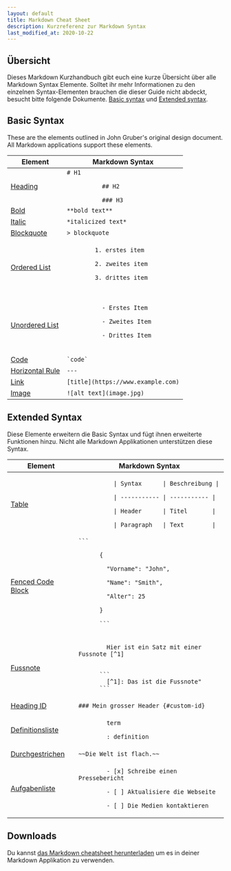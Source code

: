 ```yaml
---
layout: default
title: Markdown Cheat Sheet
description: Kurzreferenz zur Markdown Syntax
last_modified_at: 2020-10-22
---
```


## Übersicht

Dieses Markdown Kurzhandbuch gibt euch eine kurze Übersicht über alle Markdown Syntax Elemente. Solltet ihr mehr Informationen zu den einzelnen Syntax-Elementen brauchen die dieser Guide nicht abdeckt, besucht bitte folgende Dokumente. [Basic syntax](/basic-syntax) und [Extended syntax](/extended-syntax).

## Basic Syntax

These are the elements outlined in John Gruber's original design document. All Markdown applications support these elements.

<table class="table table-bordered">
  <thead class="thead-light">
    <tr>
      <th>Element</th>
      <th>Markdown Syntax</th>
    </tr>
  </thead>
  <tbody>
    <tr>
      <td><a href="/basic-syntax/#headings">Heading</a></td>
      <td><code># H1<br>
          ## H2<br>
          ### H3</code></td>
    </tr>
    <tr>
      <td><a href="/basic-syntax/#bold">Bold</a></td>
      <td><code>**bold text**</code></td>
    </tr>
    <tr>
      <td><a href="/basic-syntax/#italic">Italic</a></td>
      <td><code>*italicized text*</code></td>
    </tr>
    <tr>
      <td><a href="/basic-syntax/#blockquotes-1">Blockquote</a></td>
      <td><code>> blockquote</code></td>
    </tr>
    <tr>
      <td><a href="/basic-syntax/#ordered-lists">Ordered List</a></td>
      <td><code>
        1. erstes item<br>
        2. zweites item<br>
        3. drittes item<br>
      </code></td>
    </tr>
    <tr>
      <td><a href="/basic-syntax/#unordered-lists">Unordered List</a></td>
      <td>
        <code>
          - Erstes Item<br>
          - Zweites Item<br>
          - Drittes Item<br>
        </code>
      </td>
    </tr>
    <tr>
      <td><a href="/basic-syntax/#code">Code</a></td>
      <td><code>`code`</code></td>
    </tr>
    <tr>
      <td><a href="/basic-syntax/#horizontal-rules">Horizontal Rule</a></td>
      <td><code>---</code></td>
    </tr>
    <tr>
      <td><a href="/basic-syntax/#links">Link</a></td>
      <td><code>[title](https://www.example.com)</code></td>
    </tr>
    <tr>
      <td><a href="/basic-syntax/#images-1">Image</a></td>
      <td><code>![alt text](image.jpg)</code></td>
    </tr>
  </tbody>
</table>

## Extended Syntax

Diese Elemente erweitern die Basic Syntax und fügt ihnen erweiterte Funktionen hinzu. Nicht alle Markdown Applikationen unterstützen diese Syntax.


<table class="table table-bordered">
  <thead class="thead-light">
    <tr>
      <th>Element</th>
      <th>Markdown Syntax</th>
    </tr>
  </thead>
  <tbody>
    <tr>
      <td><a href="/extended-syntax/#tables">Table</a></td>
      <td><code>
          | Syntax      | Beschreibung |<br>
          | ----------- | ----------- |<br>
          | Header      | Titel       |<br>
          | Paragraph   | Text        |
      </code></td>
    </tr>
    <tr>
      <td><a href="/extended-syntax/#fenced-code-blocks">Fenced Code Block</a></td>
      <td><code>```<br>
      {<br>
      &nbsp;&nbsp;"Vorname": "John",<br>
      &nbsp;&nbsp;"Name": "Smith",<br>
      &nbsp;&nbsp;"Alter": 25<br>
      }<br>
      ```
      </code></td>
    </tr>
    <tr>
      <td><a href="/extended-syntax/#footnotes">Fussnote</a></td>
      <td><code>
        Hier ist ein Satz mit einer Fussnote [^1]<br><br>
      ```
        [^1]: Das ist die Fussnote"
      ```
      </code></td>
    </tr>
    <tr>
      <td><a href="/extended-syntax/#heading-ids">Heading ID</a></td>
      <td><code>### Mein grosser Header {#custom-id}</code></td>
    </tr>
    <tr>
      <td><a href="/extended-syntax/#definition-lists">Definitionsliste</a></td>
      <td><code>
        term<br>
        : definition
      </code></td>
    </tr>
    <tr>
      <td><a href="/extended-syntax/#strikethrough">Durchgestrichen</a></td>
      <td><code>~~Die Welt ist flach.~~</code></td>
    </tr>
    <tr>
      <td><a href="/extended-syntax/#task-lists">Aufgabenliste</a></td>
      <td><code>
        - [x] Schreibe einen Pressebericht<br>
        - [ ] Aktualisiere die Webseite<br>
        - [ ] Die Medien kontaktieren
      </code></td>
    </tr>
  </tbody>
</table>

## Downloads

Du kannst <a href="/assets/markdown-cheat-sheet.md" download="markdown-cheat-sheet.md">das Markdown cheatsheet herunterladen</a> um es in deiner Markdown Applikation zu verwenden.
